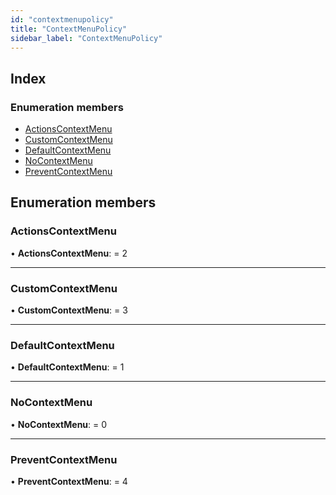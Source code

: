 ```yaml
---
id: "contextmenupolicy"
title: "ContextMenuPolicy"
sidebar_label: "ContextMenuPolicy"
---
```


## Index

### Enumeration members

* [ActionsContextMenu](contextmenupolicy.md#actionscontextmenu)
* [CustomContextMenu](contextmenupolicy.md#customcontextmenu)
* [DefaultContextMenu](contextmenupolicy.md#defaultcontextmenu)
* [NoContextMenu](contextmenupolicy.md#nocontextmenu)
* [PreventContextMenu](contextmenupolicy.md#preventcontextmenu)

## Enumeration members

###  ActionsContextMenu

• **ActionsContextMenu**: = 2

___

###  CustomContextMenu

• **CustomContextMenu**: = 3

___

###  DefaultContextMenu

• **DefaultContextMenu**: = 1

___

###  NoContextMenu

• **NoContextMenu**: = 0

___

###  PreventContextMenu

• **PreventContextMenu**: = 4
